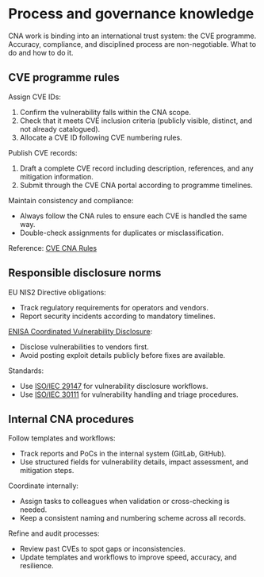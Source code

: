 # Process and governance knowledge

CNA work is binding into an international trust system: the CVE programme. Accuracy, compliance, and 
disciplined process are non-negotiable. What to do and how to do it.

## CVE programme rules

Assign CVE IDs:

1. Confirm the vulnerability falls within the CNA scope.
2. Check that it meets CVE inclusion criteria (publicly visible, distinct, and not already catalogued).
3. Allocate a CVE ID following CVE numbering rules.

Publish CVE records:

1. Draft a complete CVE record including description, references, and any mitigation information.
2. Submit through the CVE CNA portal according to programme timelines.

Maintain consistency and compliance:

* Always follow the CNA rules to ensure each CVE is handled the same way.
* Double-check assignments for duplicates or misclassification.

Reference: [CVE CNA Rules](https://cve.mitre.org/cve/cna/rules.html)

## Responsible disclosure norms

EU NIS2 Directive obligations:

* Track regulatory requirements for operators and vendors.
* Report security incidents according to mandatory timelines.

[ENISA Coordinated Vulnerability Disclosure](https://www.enisa.europa.eu/topics/vulnerability-disclosure):

* Disclose vulnerabilities to vendors first.
* Avoid posting exploit details publicly before fixes are available.

Standards:

* Use [ISO/IEC 29147](https://www.iso.org/standard/72311.html) for vulnerability disclosure workflows.
* Use [ISO/IEC 30111](https://www.iso.org/standard/86013.html) for vulnerability handling and triage procedures.

## Internal CNA procedures

Follow templates and workflows:

* Track reports and PoCs in the internal system (GitLab, GitHub).
* Use structured fields for vulnerability details, impact assessment, and mitigation steps.

Coordinate internally:

* Assign tasks to colleagues when validation or cross-checking is needed.
* Keep a consistent naming and numbering scheme across all records.

Refine and audit processes:

* Review past CVEs to spot gaps or inconsistencies.
* Update templates and workflows to improve speed, accuracy, and resilience.
